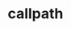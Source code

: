 ---
title: "callpath"
layout: cache
categories: [package, develop]
meta: {"versions": ["1.0.4"], "compilers": ["gcc@=11.3.0", "gcc@=7.5.0"], "oss": ["ubuntu18.04", "ubuntu22.04"], "platforms": ["linux"], "targets": ["x86_64", "x86_64_v3"], "stacks": ["root", "tutorial"], "num_specs": 55, "num_specs_by_stack": {"root": 55, "tutorial": 55}}
spec_details: [{"hash": "jt5fi5yl7dtevtm27ii5obxbmvyni4wb", "compiler": "gcc@=7.5.0", "versions": ["1.0.4"], "os": "ubuntu18.04", "platform": "linux", "target": "x86_64", "variants": ["build_system=cmake", "build_type=RelWithDebInfo", "~ipo"], "stacks": ["root", "tutorial"], "size": "-", "tarball": "https://binaries.spack.io/develop/build_cache/linux-ubuntu18.04-x86_64/gcc-7.5.0/callpath-1.0.4/linux-ubuntu18.04-x86_64-gcc-7.5.0-callpath-1.0.4-jt5fi5yl7dtevtm27ii5obxbmvyni4wb.spack"}, {"hash": "h2kwsah2ju2ptbfya43guny6wms7hlxe", "compiler": "gcc@=7.5.0", "versions": ["1.0.4"], "os": "ubuntu18.04", "platform": "linux", "target": "x86_64", "variants": ["build_type=RelWithDebInfo", "~ipo"], "stacks": ["root", "tutorial"], "size": "-", "tarball": "https://binaries.spack.io/develop/build_cache/linux-ubuntu18.04-x86_64/gcc-7.5.0/callpath-1.0.4/linux-ubuntu18.04-x86_64-gcc-7.5.0-callpath-1.0.4-h2kwsah2ju2ptbfya43guny6wms7hlxe.spack"}, {"hash": "bq5cprgytbteghdfofebjbu5j3blnwvb", "compiler": "gcc@=7.5.0", "versions": ["1.0.4"], "os": "ubuntu18.04", "platform": "linux", "target": "x86_64", "variants": ["build_system=cmake", "build_type=RelWithDebInfo", "generator=make", "~ipo"], "stacks": ["root", "tutorial"], "size": "-", "tarball": "https://binaries.spack.io/develop/build_cache/linux-ubuntu18.04-x86_64/gcc-7.5.0/callpath-1.0.4/linux-ubuntu18.04-x86_64-gcc-7.5.0-callpath-1.0.4-bq5cprgytbteghdfofebjbu5j3blnwvb.spack"}, {"hash": "k7exggsphll4vldccg6m5zlxrg2vpb5b", "compiler": "gcc@=7.5.0", "versions": ["1.0.4"], "os": "ubuntu18.04", "platform": "linux", "target": "x86_64", "variants": ["build_type=RelWithDebInfo", "~ipo"], "stacks": ["root", "tutorial"], "size": "-", "tarball": "https://binaries.spack.io/develop/build_cache/linux-ubuntu18.04-x86_64/gcc-7.5.0/callpath-1.0.4/linux-ubuntu18.04-x86_64-gcc-7.5.0-callpath-1.0.4-k7exggsphll4vldccg6m5zlxrg2vpb5b.spack"}, {"hash": "b72y2tz6xeb5a7sbilibwbctj3ktpohp", "compiler": "gcc@=7.5.0", "versions": ["1.0.4"], "os": "ubuntu18.04", "platform": "linux", "target": "x86_64", "variants": ["build_type=RelWithDebInfo", "~ipo"], "stacks": ["root", "tutorial"], "size": "-", "tarball": "https://binaries.spack.io/develop/build_cache/linux-ubuntu18.04-x86_64/gcc-7.5.0/callpath-1.0.4/linux-ubuntu18.04-x86_64-gcc-7.5.0-callpath-1.0.4-b72y2tz6xeb5a7sbilibwbctj3ktpohp.spack"}, {"hash": "2oyqs5exzs5hrp5mgh6kj6ib4dbqlhbn", "compiler": "gcc@=7.5.0", "versions": ["1.0.4"], "os": "ubuntu18.04", "platform": "linux", "target": "x86_64", "variants": ["build_type=RelWithDebInfo", "~ipo"], "stacks": ["root", "tutorial"], "size": "-", "tarball": "https://binaries.spack.io/develop/build_cache/linux-ubuntu18.04-x86_64/gcc-7.5.0/callpath-1.0.4/linux-ubuntu18.04-x86_64-gcc-7.5.0-callpath-1.0.4-2oyqs5exzs5hrp5mgh6kj6ib4dbqlhbn.spack"}, {"hash": "ki3xlkptqmew57xo3oqrrxesnogvo6he", "compiler": "gcc@=7.5.0", "versions": ["1.0.4"], "os": "ubuntu18.04", "platform": "linux", "target": "x86_64", "variants": ["build_system=cmake", "build_type=RelWithDebInfo", "generator=make", "~ipo"], "stacks": ["root", "tutorial"], "size": "-", "tarball": "https://binaries.spack.io/develop/build_cache/linux-ubuntu18.04-x86_64/gcc-7.5.0/callpath-1.0.4/linux-ubuntu18.04-x86_64-gcc-7.5.0-callpath-1.0.4-ki3xlkptqmew57xo3oqrrxesnogvo6he.spack"}, {"hash": "57465z7q5dbiyaawimzwqdbag3q4v7jd", "compiler": "gcc@=7.5.0", "versions": ["1.0.4"], "os": "ubuntu18.04", "platform": "linux", "target": "x86_64", "variants": ["build_system=cmake", "build_type=RelWithDebInfo", "~ipo"], "stacks": ["root", "tutorial"], "size": "-", "tarball": "https://binaries.spack.io/develop/build_cache/linux-ubuntu18.04-x86_64/gcc-7.5.0/callpath-1.0.4/linux-ubuntu18.04-x86_64-gcc-7.5.0-callpath-1.0.4-57465z7q5dbiyaawimzwqdbag3q4v7jd.spack"}, {"hash": "drtryereffzwrm3tzhrpe2yxvpeggwki", "compiler": "gcc@=7.5.0", "versions": ["1.0.4"], "os": "ubuntu18.04", "platform": "linux", "target": "x86_64", "variants": ["build_type=RelWithDebInfo", "~ipo"], "stacks": ["root", "tutorial"], "size": "-", "tarball": "https://binaries.spack.io/develop/build_cache/linux-ubuntu18.04-x86_64/gcc-7.5.0/callpath-1.0.4/linux-ubuntu18.04-x86_64-gcc-7.5.0-callpath-1.0.4-drtryereffzwrm3tzhrpe2yxvpeggwki.spack"}, {"hash": "eu63irhgigldqxx457jmnyxx4gl3ihdn", "compiler": "gcc@=7.5.0", "versions": ["1.0.4"], "os": "ubuntu18.04", "platform": "linux", "target": "x86_64", "variants": ["build_type=RelWithDebInfo", "~ipo"], "stacks": ["root", "tutorial"], "size": "-", "tarball": "https://binaries.spack.io/develop/build_cache/linux-ubuntu18.04-x86_64/gcc-7.5.0/callpath-1.0.4/linux-ubuntu18.04-x86_64-gcc-7.5.0-callpath-1.0.4-eu63irhgigldqxx457jmnyxx4gl3ihdn.spack"}, {"hash": "54d3tvh6hiqd5su66cgr6x3kbsc4pfi7", "compiler": "gcc@=7.5.0", "versions": ["1.0.4"], "os": "ubuntu18.04", "platform": "linux", "target": "x86_64", "variants": ["build_type=RelWithDebInfo", "~ipo"], "stacks": ["root", "tutorial"], "size": "-", "tarball": "https://binaries.spack.io/develop/build_cache/linux-ubuntu18.04-x86_64/gcc-7.5.0/callpath-1.0.4/linux-ubuntu18.04-x86_64-gcc-7.5.0-callpath-1.0.4-54d3tvh6hiqd5su66cgr6x3kbsc4pfi7.spack"}, {"hash": "5fpfwzhrzeolzd3cv6kk4bfubtcqrwwk", "compiler": "gcc@=7.5.0", "versions": ["1.0.4"], "os": "ubuntu18.04", "platform": "linux", "target": "x86_64", "variants": ["build_type=RelWithDebInfo", "~ipo"], "stacks": ["root", "tutorial"], "size": "-", "tarball": "https://binaries.spack.io/develop/build_cache/linux-ubuntu18.04-x86_64/gcc-7.5.0/callpath-1.0.4/linux-ubuntu18.04-x86_64-gcc-7.5.0-callpath-1.0.4-5fpfwzhrzeolzd3cv6kk4bfubtcqrwwk.spack"}, {"hash": "4po2fce22jdi3f4352afz3gwnlb3wawl", "compiler": "gcc@=7.5.0", "versions": ["1.0.4"], "os": "ubuntu18.04", "platform": "linux", "target": "x86_64", "variants": ["build_type=RelWithDebInfo", "~ipo"], "stacks": ["root", "tutorial"], "size": "-", "tarball": "https://binaries.spack.io/develop/build_cache/linux-ubuntu18.04-x86_64/gcc-7.5.0/callpath-1.0.4/linux-ubuntu18.04-x86_64-gcc-7.5.0-callpath-1.0.4-4po2fce22jdi3f4352afz3gwnlb3wawl.spack"}, {"hash": "27pu2yhggazzd2dnb2e44xdajj34og4s", "compiler": "gcc@=7.5.0", "versions": ["1.0.4"], "os": "ubuntu18.04", "platform": "linux", "target": "x86_64", "variants": ["build_system=cmake", "build_type=RelWithDebInfo", "~ipo"], "stacks": ["root", "tutorial"], "size": "-", "tarball": "https://binaries.spack.io/develop/build_cache/linux-ubuntu18.04-x86_64/gcc-7.5.0/callpath-1.0.4/linux-ubuntu18.04-x86_64-gcc-7.5.0-callpath-1.0.4-27pu2yhggazzd2dnb2e44xdajj34og4s.spack"}, {"hash": "gtofiumtvpuhw6xiahvfs56h576wluli", "compiler": "gcc@=7.5.0", "versions": ["1.0.4"], "os": "ubuntu18.04", "platform": "linux", "target": "x86_64", "variants": ["build_type=RelWithDebInfo", "~ipo"], "stacks": ["root", "tutorial"], "size": "-", "tarball": "https://binaries.spack.io/develop/build_cache/linux-ubuntu18.04-x86_64/gcc-7.5.0/callpath-1.0.4/linux-ubuntu18.04-x86_64-gcc-7.5.0-callpath-1.0.4-gtofiumtvpuhw6xiahvfs56h576wluli.spack"}, {"hash": "bqtbduxxf3fm45uk4uug6snyffhivmwk", "compiler": "gcc@=7.5.0", "versions": ["1.0.4"], "os": "ubuntu18.04", "platform": "linux", "target": "x86_64", "variants": ["build_type=RelWithDebInfo", "~ipo"], "stacks": ["root", "tutorial"], "size": "-", "tarball": "https://binaries.spack.io/develop/build_cache/linux-ubuntu18.04-x86_64/gcc-7.5.0/callpath-1.0.4/linux-ubuntu18.04-x86_64-gcc-7.5.0-callpath-1.0.4-bqtbduxxf3fm45uk4uug6snyffhivmwk.spack"}, {"hash": "77ex7azpeudkpxopfrojjz7h3vr2ehey", "compiler": "gcc@=7.5.0", "versions": ["1.0.4"], "os": "ubuntu18.04", "platform": "linux", "target": "x86_64", "variants": ["build_type=RelWithDebInfo", "~ipo"], "stacks": ["root", "tutorial"], "size": "-", "tarball": "https://binaries.spack.io/develop/build_cache/linux-ubuntu18.04-x86_64/gcc-7.5.0/callpath-1.0.4/linux-ubuntu18.04-x86_64-gcc-7.5.0-callpath-1.0.4-77ex7azpeudkpxopfrojjz7h3vr2ehey.spack"}, {"hash": "jak2zqe5zknjd2zb2mmkgqdtotxj3wns", "compiler": "gcc@=7.5.0", "versions": ["1.0.4"], "os": "ubuntu18.04", "platform": "linux", "target": "x86_64", "variants": ["build_type=RelWithDebInfo", "~ipo"], "stacks": ["root", "tutorial"], "size": "-", "tarball": "https://binaries.spack.io/develop/build_cache/linux-ubuntu18.04-x86_64/gcc-7.5.0/callpath-1.0.4/linux-ubuntu18.04-x86_64-gcc-7.5.0-callpath-1.0.4-jak2zqe5zknjd2zb2mmkgqdtotxj3wns.spack"}, {"hash": "d6ogz6uwx3su32tiwulo7ps5acislwf3", "compiler": "gcc@=7.5.0", "versions": ["1.0.4"], "os": "ubuntu18.04", "platform": "linux", "target": "x86_64", "variants": ["build_system=cmake", "build_type=RelWithDebInfo", "~ipo"], "stacks": ["root", "tutorial"], "size": "-", "tarball": "https://binaries.spack.io/develop/build_cache/linux-ubuntu18.04-x86_64/gcc-7.5.0/callpath-1.0.4/linux-ubuntu18.04-x86_64-gcc-7.5.0-callpath-1.0.4-d6ogz6uwx3su32tiwulo7ps5acislwf3.spack"}, {"hash": "ds2ckqimbbgc7ghrbbatcc4pkw6cnz2w", "compiler": "gcc@=7.5.0", "versions": ["1.0.4"], "os": "ubuntu18.04", "platform": "linux", "target": "x86_64", "variants": ["build_type=RelWithDebInfo", "~ipo"], "stacks": ["root", "tutorial"], "size": "-", "tarball": "https://binaries.spack.io/develop/build_cache/linux-ubuntu18.04-x86_64/gcc-7.5.0/callpath-1.0.4/linux-ubuntu18.04-x86_64-gcc-7.5.0-callpath-1.0.4-ds2ckqimbbgc7ghrbbatcc4pkw6cnz2w.spack"}, {"hash": "kxfwhbivlmy4ccuwrig27ikdt2g3zwgr", "compiler": "gcc@=7.5.0", "versions": ["1.0.4"], "os": "ubuntu18.04", "platform": "linux", "target": "x86_64", "variants": ["build_type=RelWithDebInfo", "~ipo"], "stacks": ["root", "tutorial"], "size": "-", "tarball": "https://binaries.spack.io/develop/build_cache/linux-ubuntu18.04-x86_64/gcc-7.5.0/callpath-1.0.4/linux-ubuntu18.04-x86_64-gcc-7.5.0-callpath-1.0.4-kxfwhbivlmy4ccuwrig27ikdt2g3zwgr.spack"}, {"hash": "k6burf6lzlbqvslw3w4467jfwstxwuno", "compiler": "gcc@=7.5.0", "versions": ["1.0.4"], "os": "ubuntu18.04", "platform": "linux", "target": "x86_64", "variants": ["build_type=RelWithDebInfo", "~ipo"], "stacks": ["root", "tutorial"], "size": "-", "tarball": "https://binaries.spack.io/develop/build_cache/linux-ubuntu18.04-x86_64/gcc-7.5.0/callpath-1.0.4/linux-ubuntu18.04-x86_64-gcc-7.5.0-callpath-1.0.4-k6burf6lzlbqvslw3w4467jfwstxwuno.spack"}, {"hash": "f54njduj22o4odasnuh6sogzgns7cfzk", "compiler": "gcc@=7.5.0", "versions": ["1.0.4"], "os": "ubuntu18.04", "platform": "linux", "target": "x86_64", "variants": ["build_system=cmake", "build_type=RelWithDebInfo", "~ipo"], "stacks": ["root", "tutorial"], "size": "-", "tarball": "https://binaries.spack.io/develop/build_cache/linux-ubuntu18.04-x86_64/gcc-7.5.0/callpath-1.0.4/linux-ubuntu18.04-x86_64-gcc-7.5.0-callpath-1.0.4-f54njduj22o4odasnuh6sogzgns7cfzk.spack"}, {"hash": "kni5cqnemgiiy64p63lb7uidj7dk7yi4", "compiler": "gcc@=7.5.0", "versions": ["1.0.4"], "os": "ubuntu18.04", "platform": "linux", "target": "x86_64", "variants": ["build_system=cmake", "build_type=RelWithDebInfo", "~ipo"], "stacks": ["root", "tutorial"], "size": "-", "tarball": "https://binaries.spack.io/develop/build_cache/linux-ubuntu18.04-x86_64/gcc-7.5.0/callpath-1.0.4/linux-ubuntu18.04-x86_64-gcc-7.5.0-callpath-1.0.4-kni5cqnemgiiy64p63lb7uidj7dk7yi4.spack"}, {"hash": "rm4czhb2d4yj6da7eq467kazx6qxsvcc", "compiler": "gcc@=7.5.0", "versions": ["1.0.4"], "os": "ubuntu18.04", "platform": "linux", "target": "x86_64", "variants": ["build_type=RelWithDebInfo", "~ipo"], "stacks": ["root", "tutorial"], "size": "-", "tarball": "https://binaries.spack.io/develop/build_cache/linux-ubuntu18.04-x86_64/gcc-7.5.0/callpath-1.0.4/linux-ubuntu18.04-x86_64-gcc-7.5.0-callpath-1.0.4-rm4czhb2d4yj6da7eq467kazx6qxsvcc.spack"}, {"hash": "mwhyequqb3l6mtfkn2ate2fnrvr4dbe3", "compiler": "gcc@=7.5.0", "versions": ["1.0.4"], "os": "ubuntu18.04", "platform": "linux", "target": "x86_64", "variants": ["build_type=RelWithDebInfo", "~ipo"], "stacks": ["root", "tutorial"], "size": "-", "tarball": "https://binaries.spack.io/develop/build_cache/linux-ubuntu18.04-x86_64/gcc-7.5.0/callpath-1.0.4/linux-ubuntu18.04-x86_64-gcc-7.5.0-callpath-1.0.4-mwhyequqb3l6mtfkn2ate2fnrvr4dbe3.spack"}, {"hash": "omeqczlanjumyo5hhhelzcqhybttwqug", "compiler": "gcc@=7.5.0", "versions": ["1.0.4"], "os": "ubuntu18.04", "platform": "linux", "target": "x86_64", "variants": ["build_type=RelWithDebInfo", "~ipo"], "stacks": ["root", "tutorial"], "size": "-", "tarball": "https://binaries.spack.io/develop/build_cache/linux-ubuntu18.04-x86_64/gcc-7.5.0/callpath-1.0.4/linux-ubuntu18.04-x86_64-gcc-7.5.0-callpath-1.0.4-omeqczlanjumyo5hhhelzcqhybttwqug.spack"}, {"hash": "mg23cowxvjsv74r7urx7klzcaenk2qhm", "compiler": "gcc@=7.5.0", "versions": ["1.0.4"], "os": "ubuntu18.04", "platform": "linux", "target": "x86_64", "variants": ["build_type=RelWithDebInfo", "~ipo"], "stacks": ["root", "tutorial"], "size": "-", "tarball": "https://binaries.spack.io/develop/build_cache/linux-ubuntu18.04-x86_64/gcc-7.5.0/callpath-1.0.4/linux-ubuntu18.04-x86_64-gcc-7.5.0-callpath-1.0.4-mg23cowxvjsv74r7urx7klzcaenk2qhm.spack"}, {"hash": "usdp7txi77blvlxmeiedjbqln5uczokt", "compiler": "gcc@=7.5.0", "versions": ["1.0.4"], "os": "ubuntu18.04", "platform": "linux", "target": "x86_64", "variants": ["build_type=RelWithDebInfo", "~ipo"], "stacks": ["root", "tutorial"], "size": "-", "tarball": "https://binaries.spack.io/develop/build_cache/linux-ubuntu18.04-x86_64/gcc-7.5.0/callpath-1.0.4/linux-ubuntu18.04-x86_64-gcc-7.5.0-callpath-1.0.4-usdp7txi77blvlxmeiedjbqln5uczokt.spack"}, {"hash": "zo23oct76pyw2fsabydr4loz5ruqgnis", "compiler": "gcc@=7.5.0", "versions": ["1.0.4"], "os": "ubuntu18.04", "platform": "linux", "target": "x86_64", "variants": ["build_type=RelWithDebInfo", "~ipo"], "stacks": ["root", "tutorial"], "size": "-", "tarball": "https://binaries.spack.io/develop/build_cache/linux-ubuntu18.04-x86_64/gcc-7.5.0/callpath-1.0.4/linux-ubuntu18.04-x86_64-gcc-7.5.0-callpath-1.0.4-zo23oct76pyw2fsabydr4loz5ruqgnis.spack"}, {"hash": "qcp45yzjnytmfn6iulvhyegvzm6jy5bf", "compiler": "gcc@=7.5.0", "versions": ["1.0.4"], "os": "ubuntu18.04", "platform": "linux", "target": "x86_64", "variants": ["build_type=RelWithDebInfo", "~ipo"], "stacks": ["root", "tutorial"], "size": "-", "tarball": "https://binaries.spack.io/develop/build_cache/linux-ubuntu18.04-x86_64/gcc-7.5.0/callpath-1.0.4/linux-ubuntu18.04-x86_64-gcc-7.5.0-callpath-1.0.4-qcp45yzjnytmfn6iulvhyegvzm6jy5bf.spack"}, {"hash": "vwzscesavyaskqp7zrfalsz6d2qraafk", "compiler": "gcc@=7.5.0", "versions": ["1.0.4"], "os": "ubuntu18.04", "platform": "linux", "target": "x86_64", "variants": ["build_type=RelWithDebInfo", "~ipo"], "stacks": ["root", "tutorial"], "size": "-", "tarball": "https://binaries.spack.io/develop/build_cache/linux-ubuntu18.04-x86_64/gcc-7.5.0/callpath-1.0.4/linux-ubuntu18.04-x86_64-gcc-7.5.0-callpath-1.0.4-vwzscesavyaskqp7zrfalsz6d2qraafk.spack"}, {"hash": "xpgrmnt2t4t3hkvdrtlymwoxsakms4fu", "compiler": "gcc@=7.5.0", "versions": ["1.0.4"], "os": "ubuntu18.04", "platform": "linux", "target": "x86_64", "variants": ["build_type=RelWithDebInfo", "~ipo"], "stacks": ["root", "tutorial"], "size": "-", "tarball": "https://binaries.spack.io/develop/build_cache/linux-ubuntu18.04-x86_64/gcc-7.5.0/callpath-1.0.4/linux-ubuntu18.04-x86_64-gcc-7.5.0-callpath-1.0.4-xpgrmnt2t4t3hkvdrtlymwoxsakms4fu.spack"}, {"hash": "osaylinwamn6awgwo2f3c6b4crwzuauy", "compiler": "gcc@=7.5.0", "versions": ["1.0.4"], "os": "ubuntu18.04", "platform": "linux", "target": "x86_64", "variants": ["build_type=RelWithDebInfo", "~ipo"], "stacks": ["root", "tutorial"], "size": "-", "tarball": "https://binaries.spack.io/develop/build_cache/linux-ubuntu18.04-x86_64/gcc-7.5.0/callpath-1.0.4/linux-ubuntu18.04-x86_64-gcc-7.5.0-callpath-1.0.4-osaylinwamn6awgwo2f3c6b4crwzuauy.spack"}, {"hash": "vheas6elawtgpgrid65qi7f7cduzc2od", "compiler": "gcc@=7.5.0", "versions": ["1.0.4"], "os": "ubuntu18.04", "platform": "linux", "target": "x86_64", "variants": ["build_type=RelWithDebInfo", "~ipo"], "stacks": ["root", "tutorial"], "size": "-", "tarball": "https://binaries.spack.io/develop/build_cache/linux-ubuntu18.04-x86_64/gcc-7.5.0/callpath-1.0.4/linux-ubuntu18.04-x86_64-gcc-7.5.0-callpath-1.0.4-vheas6elawtgpgrid65qi7f7cduzc2od.spack"}, {"hash": "vsibdb3zibc26steyq4zfuyxevy52mlc", "compiler": "gcc@=7.5.0", "versions": ["1.0.4"], "os": "ubuntu18.04", "platform": "linux", "target": "x86_64", "variants": ["build_system=cmake", "build_type=RelWithDebInfo", "~ipo"], "stacks": ["root", "tutorial"], "size": "-", "tarball": "https://binaries.spack.io/develop/build_cache/linux-ubuntu18.04-x86_64/gcc-7.5.0/callpath-1.0.4/linux-ubuntu18.04-x86_64-gcc-7.5.0-callpath-1.0.4-vsibdb3zibc26steyq4zfuyxevy52mlc.spack"}, {"hash": "wkjqdojc2z4cjhhljxel5q75udohkmjx", "compiler": "gcc@=7.5.0", "versions": ["1.0.4"], "os": "ubuntu18.04", "platform": "linux", "target": "x86_64", "variants": ["build_type=RelWithDebInfo", "~ipo"], "stacks": ["root", "tutorial"], "size": "-", "tarball": "https://binaries.spack.io/develop/build_cache/linux-ubuntu18.04-x86_64/gcc-7.5.0/callpath-1.0.4/linux-ubuntu18.04-x86_64-gcc-7.5.0-callpath-1.0.4-wkjqdojc2z4cjhhljxel5q75udohkmjx.spack"}, {"hash": "x36jbo3rgcyw6dchtcc2sfpecndjal2n", "compiler": "gcc@=7.5.0", "versions": ["1.0.4"], "os": "ubuntu18.04", "platform": "linux", "target": "x86_64", "variants": ["build_type=RelWithDebInfo", "~ipo"], "stacks": ["root", "tutorial"], "size": "-", "tarball": "https://binaries.spack.io/develop/build_cache/linux-ubuntu18.04-x86_64/gcc-7.5.0/callpath-1.0.4/linux-ubuntu18.04-x86_64-gcc-7.5.0-callpath-1.0.4-x36jbo3rgcyw6dchtcc2sfpecndjal2n.spack"}, {"hash": "y6i5mde46rm3xxbdasoy2ccyttivfxbl", "compiler": "gcc@=7.5.0", "versions": ["1.0.4"], "os": "ubuntu18.04", "platform": "linux", "target": "x86_64", "variants": ["build_type=RelWithDebInfo", "~ipo"], "stacks": ["root", "tutorial"], "size": "-", "tarball": "https://binaries.spack.io/develop/build_cache/linux-ubuntu18.04-x86_64/gcc-7.5.0/callpath-1.0.4/linux-ubuntu18.04-x86_64-gcc-7.5.0-callpath-1.0.4-y6i5mde46rm3xxbdasoy2ccyttivfxbl.spack"}, {"hash": "y2pdb56shykpjvfm4d7x6agebhfk6u4z", "compiler": "gcc@=7.5.0", "versions": ["1.0.4"], "os": "ubuntu18.04", "platform": "linux", "target": "x86_64", "variants": ["build_system=cmake", "build_type=RelWithDebInfo", "~ipo"], "stacks": ["root", "tutorial"], "size": "-", "tarball": "https://binaries.spack.io/develop/build_cache/linux-ubuntu18.04-x86_64/gcc-7.5.0/callpath-1.0.4/linux-ubuntu18.04-x86_64-gcc-7.5.0-callpath-1.0.4-y2pdb56shykpjvfm4d7x6agebhfk6u4z.spack"}, {"hash": "n4re5bnjtypiqdtxzeie3qke7w2vxoqg", "compiler": "gcc@=7.5.0", "versions": ["1.0.4"], "os": "ubuntu18.04", "platform": "linux", "target": "x86_64", "variants": ["build_type=RelWithDebInfo", "~ipo"], "stacks": ["root", "tutorial"], "size": "-", "tarball": "https://binaries.spack.io/develop/build_cache/linux-ubuntu18.04-x86_64/gcc-7.5.0/callpath-1.0.4/linux-ubuntu18.04-x86_64-gcc-7.5.0-callpath-1.0.4-n4re5bnjtypiqdtxzeie3qke7w2vxoqg.spack"}, {"hash": "zwm2nf65mdyhj3kvaozuffamiq4wlwdn", "compiler": "gcc@=7.5.0", "versions": ["1.0.4"], "os": "ubuntu18.04", "platform": "linux", "target": "x86_64", "variants": ["build_type=RelWithDebInfo", "~ipo"], "stacks": ["root", "tutorial"], "size": "-", "tarball": "https://binaries.spack.io/develop/build_cache/linux-ubuntu18.04-x86_64/gcc-7.5.0/callpath-1.0.4/linux-ubuntu18.04-x86_64-gcc-7.5.0-callpath-1.0.4-zwm2nf65mdyhj3kvaozuffamiq4wlwdn.spack"}, {"hash": "w6vwhc5u5hrnxaoyhheikpaat43vw2fk", "compiler": "gcc@=7.5.0", "versions": ["1.0.4"], "os": "ubuntu18.04", "platform": "linux", "target": "x86_64_v3", "variants": ["build_system=cmake", "build_type=Release", "generator=make", "~ipo"], "stacks": ["root", "tutorial"], "size": "-", "tarball": "https://binaries.spack.io/develop/build_cache/linux-ubuntu18.04-x86_64_v3/gcc-7.5.0/callpath-1.0.4/linux-ubuntu18.04-x86_64_v3-gcc-7.5.0-callpath-1.0.4-w6vwhc5u5hrnxaoyhheikpaat43vw2fk.spack"}, {"hash": "tejn53e6vpipc45rdzaaezp6v6widrx4", "compiler": "gcc@=7.5.0", "versions": ["1.0.4"], "os": "ubuntu18.04", "platform": "linux", "target": "x86_64_v3", "variants": ["build_system=cmake", "build_type=RelWithDebInfo", "generator=make", "~ipo"], "stacks": ["root", "tutorial"], "size": "-", "tarball": "https://binaries.spack.io/develop/build_cache/linux-ubuntu18.04-x86_64_v3/gcc-7.5.0/callpath-1.0.4/linux-ubuntu18.04-x86_64_v3-gcc-7.5.0-callpath-1.0.4-tejn53e6vpipc45rdzaaezp6v6widrx4.spack"}, {"hash": "kiyvmsolvtmbfdu6cvqg3xxkrwzfkjjv", "compiler": "gcc@=7.5.0", "versions": ["1.0.4"], "os": "ubuntu18.04", "platform": "linux", "target": "x86_64_v3", "variants": ["build_system=cmake", "build_type=RelWithDebInfo", "generator=make", "~ipo"], "stacks": ["root", "tutorial"], "size": "-", "tarball": "https://binaries.spack.io/develop/build_cache/linux-ubuntu18.04-x86_64_v3/gcc-7.5.0/callpath-1.0.4/linux-ubuntu18.04-x86_64_v3-gcc-7.5.0-callpath-1.0.4-kiyvmsolvtmbfdu6cvqg3xxkrwzfkjjv.spack"}, {"hash": "55ptgiyba7wrfusjmgb4tji5u5zsngbn", "compiler": "gcc@=7.5.0", "versions": ["1.0.4"], "os": "ubuntu18.04", "platform": "linux", "target": "x86_64_v3", "variants": ["build_system=cmake", "build_type=RelWithDebInfo", "generator=make", "~ipo"], "stacks": ["root", "tutorial"], "size": "-", "tarball": "https://binaries.spack.io/develop/build_cache/linux-ubuntu18.04-x86_64_v3/gcc-7.5.0/callpath-1.0.4/linux-ubuntu18.04-x86_64_v3-gcc-7.5.0-callpath-1.0.4-55ptgiyba7wrfusjmgb4tji5u5zsngbn.spack"}, {"hash": "y3tgxqjw2alg5leiwkfajaunnbvp3dyp", "compiler": "gcc@=7.5.0", "versions": ["1.0.4"], "os": "ubuntu18.04", "platform": "linux", "target": "x86_64_v3", "variants": ["build_system=cmake", "build_type=RelWithDebInfo", "generator=make", "~ipo"], "stacks": ["root", "tutorial"], "size": "-", "tarball": "https://binaries.spack.io/develop/build_cache/linux-ubuntu18.04-x86_64_v3/gcc-7.5.0/callpath-1.0.4/linux-ubuntu18.04-x86_64_v3-gcc-7.5.0-callpath-1.0.4-y3tgxqjw2alg5leiwkfajaunnbvp3dyp.spack"}, {"hash": "ym7xmcxkzgusixjptrxypvlv6uonvq2s", "compiler": "gcc@=7.5.0", "versions": ["1.0.4"], "os": "ubuntu18.04", "platform": "linux", "target": "x86_64_v3", "variants": ["build_system=cmake", "build_type=RelWithDebInfo", "generator=make", "~ipo"], "stacks": ["root", "tutorial"], "size": "-", "tarball": "https://binaries.spack.io/develop/build_cache/linux-ubuntu18.04-x86_64_v3/gcc-7.5.0/callpath-1.0.4/linux-ubuntu18.04-x86_64_v3-gcc-7.5.0-callpath-1.0.4-ym7xmcxkzgusixjptrxypvlv6uonvq2s.spack"}, {"hash": "zersl5t4lpgal4lgtlb36dx2r7zjbrav", "compiler": "gcc@=7.5.0", "versions": ["1.0.4"], "os": "ubuntu18.04", "platform": "linux", "target": "x86_64_v3", "variants": ["build_system=cmake", "build_type=RelWithDebInfo", "generator=make", "~ipo"], "stacks": ["root", "tutorial"], "size": "-", "tarball": "https://binaries.spack.io/develop/build_cache/linux-ubuntu18.04-x86_64_v3/gcc-7.5.0/callpath-1.0.4/linux-ubuntu18.04-x86_64_v3-gcc-7.5.0-callpath-1.0.4-zersl5t4lpgal4lgtlb36dx2r7zjbrav.spack"}, {"hash": "2vwygc5ept6ahobbvrhkyewpoilqqgee", "compiler": "gcc@=11.3.0", "versions": ["1.0.4"], "os": "ubuntu22.04", "platform": "linux", "target": "x86_64_v3", "variants": ["build_system=cmake", "build_type=Release", "generator=make", "~ipo"], "stacks": ["root", "tutorial"], "size": "-", "tarball": "https://binaries.spack.io/develop/build_cache/linux-ubuntu22.04-x86_64_v3/gcc-11.3.0/callpath-1.0.4/linux-ubuntu22.04-x86_64_v3-gcc-11.3.0-callpath-1.0.4-2vwygc5ept6ahobbvrhkyewpoilqqgee.spack"}, {"hash": "7vdu4n2cmv5t2zhsgwo33n2tpjz4v77u", "compiler": "gcc@=11.3.0", "versions": ["1.0.4"], "os": "ubuntu22.04", "platform": "linux", "target": "x86_64_v3", "variants": ["build_system=cmake", "build_type=Release", "generator=make", "~ipo"], "stacks": ["root", "tutorial"], "size": "-", "tarball": "https://binaries.spack.io/develop/build_cache/linux-ubuntu22.04-x86_64_v3/gcc-11.3.0/callpath-1.0.4/linux-ubuntu22.04-x86_64_v3-gcc-11.3.0-callpath-1.0.4-7vdu4n2cmv5t2zhsgwo33n2tpjz4v77u.spack"}, {"hash": "aowxfqel4dcoabhhxv4y67rpravgr5ej", "compiler": "gcc@=11.3.0", "versions": ["1.0.4"], "os": "ubuntu22.04", "platform": "linux", "target": "x86_64_v3", "variants": ["build_system=cmake", "build_type=Release", "generator=make", "~ipo"], "stacks": ["root", "tutorial"], "size": "-", "tarball": "https://binaries.spack.io/develop/build_cache/linux-ubuntu22.04-x86_64_v3/gcc-11.3.0/callpath-1.0.4/linux-ubuntu22.04-x86_64_v3-gcc-11.3.0-callpath-1.0.4-aowxfqel4dcoabhhxv4y67rpravgr5ej.spack"}, {"hash": "7wuefn6o5o2irheg3ulroxylauovferz", "compiler": "gcc@=11.3.0", "versions": ["1.0.4"], "os": "ubuntu22.04", "platform": "linux", "target": "x86_64_v3", "variants": ["build_system=cmake", "build_type=Release", "generator=make", "~ipo"], "stacks": ["root", "tutorial"], "size": "-", "tarball": "https://binaries.spack.io/develop/build_cache/linux-ubuntu22.04-x86_64_v3/gcc-11.3.0/callpath-1.0.4/linux-ubuntu22.04-x86_64_v3-gcc-11.3.0-callpath-1.0.4-7wuefn6o5o2irheg3ulroxylauovferz.spack"}, {"hash": "jrhcl5zf2cuxqtnurk3gbbk5pbsrmufq", "compiler": "gcc@=11.3.0", "versions": ["1.0.4"], "os": "ubuntu22.04", "platform": "linux", "target": "x86_64_v3", "variants": ["build_system=cmake", "build_type=Release", "generator=make", "~ipo"], "stacks": ["root", "tutorial"], "size": "-", "tarball": "https://binaries.spack.io/develop/build_cache/linux-ubuntu22.04-x86_64_v3/gcc-11.3.0/callpath-1.0.4/linux-ubuntu22.04-x86_64_v3-gcc-11.3.0-callpath-1.0.4-jrhcl5zf2cuxqtnurk3gbbk5pbsrmufq.spack"}, {"hash": "xbx6jur2vvw3lwwg5oroyopdddkhkymr", "compiler": "gcc@=11.3.0", "versions": ["1.0.4"], "os": "ubuntu22.04", "platform": "linux", "target": "x86_64_v3", "variants": ["build_system=cmake", "build_type=Release", "generator=make", "~ipo"], "stacks": ["root", "tutorial"], "size": "-", "tarball": "https://binaries.spack.io/develop/build_cache/linux-ubuntu22.04-x86_64_v3/gcc-11.3.0/callpath-1.0.4/linux-ubuntu22.04-x86_64_v3-gcc-11.3.0-callpath-1.0.4-xbx6jur2vvw3lwwg5oroyopdddkhkymr.spack"}]
---